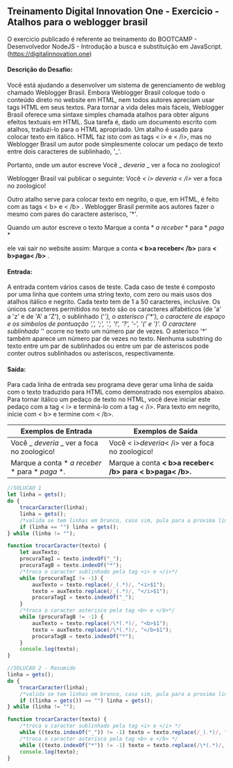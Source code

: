 ## Treinamento Digital Innovation One - Exercicio - Atalhos para o weblogger brasil

O exercicio publicado é referente ao treinamento do BOOTCAMP - Desenvolvedor NodeJS -  Introdução a busca e substituição em JavaScript.
(https://digitalinnovation.one)

#### Descrição do Desafio:

Você está ajudando a desenvolver um sistema de gerenciamento de weblog chamado Weblogger Brasil. Embora Weblogger Brasil coloque todo o conteúdo direto no website em HTML, nem todos autores apreciam usar tags HTML em seus textos. Para tornar a vida deles mais fáceis, Weblogger Brasil oferece uma sintaxe simples chamada atalhos para obter alguns efeitos textuais em HTML. Sua tarefa é, dado um documento escrito com atalhos, traduzi-lo para o HTML apropriado.
Um atalho é usado para colocar texto em itálico. HTML faz isto com as tags < i> e < /i>, mas no Weblogger Brasil um autor pode simplesmente colocar um pedaço de texto entre dois caracteres de sublinhado, '_'. 

Portanto, onde um autor escreve
  Você _ _deveria_ _ ver a foca no zoologico!
                
Weblogger Brasil vai publicar o seguinte:
  Você <i>< i> deveria < /i></i> ver a foca no zoologico!
                
Outro atalho serve para colocar texto em negrito, o que, em HTML, é feito com as tags < b> e < /b> . Weblogger Brasil permite aos autores fazer o mesmo com pares do caractere asterisco, '*'.

Quando um autor escreve o texto
  Marque a conta  * *a receber* * para  * *paga* *
                
ele vai sair no website assim:
  Marque a conta <b>< b>a receber< /b></b> para <b>< b>paga< /b></b> .


#### Entrada:

A entrada contem vários casos de teste. Cada caso de teste é composto por uma linha que contem uma string texto, com zero ou mais usos dos atalhos itálico e negrito. Cada texto tem de 1 a 50 caracteres, inclusive. Os únicos caracteres permitidos no texto são os caracteres alfabéticos (de 'a' a 'z' e de 'A' a 'Z'), o sublinhado ('_'), o asterisco ('*'), o caractere de espaço e os símbolos de pontuação ',', ';', '.', '!', '?', '-', '(' e ')'. O caractere sublinhado '_' ocorre no texto um número par de vezes. O asterisco '*' também aparece um número par de vezes no texto. Nenhuma substring do texto entre um par de sublinhados ou entre um par de asteriscos pode conter outros sublinhados ou asteriscos, respectivamente.

#### Saída:

Para cada linha de entrada seu programa deve gerar uma linha de saída com o texto traduzido para HTML como demonstrado nos exemplos abaixo. Para tornar itálico um pedaço de texto no HTML, você deve iniciar este pedaço com a tag < i> e terminá-lo com a tag < /i>. Para texto em negrito, inicie com < b> e termine com < /b>.

Exemplos de Entrada  | Exemplos de Saída
------------- | -------------
Você _ _deveria_ _ ver a foca no zoologico! | Você < i><i>deveria</i>< /i> ver a foca no zoologico!
Marque a conta * *a receber* * para * *paga* *. | Marque a conta <b>< b><b>a receber</b>< /b> para < b><b>paga</b>< /b>.


```javascript
//SOLUCAO 1
let linha = gets();
do {
    trocarCaracter(linha);
    linha = gets();
    /*valida se tem linhas em branco, caso sim, pula para a proxima linha*/
    if (linha == "") linha = gets();
} while (linha != "");

function trocarCaracter(texto) {
    let auxTexto;
    procuraTagI = texto.indexOf("_");
    procuraTagB = texto.indexOf("*");
    /*troca o caracter sublinhado pela tag <i> e </i>*/
    while (procuraTagI != -1) {
        auxTexto = texto.replace(/_(.*)/, "<i>$1");
        texto = auxTexto.replace(/_(.*)/, "</i>$1");
        procuraTagI = texto.indexOf("_");
    }
    /*troca o caracter asterisco pela tag <b> e </b>*/
    while (procuraTagB != -1) {
        auxTexto = texto.replace(/\*(.*)/, "<b>$1");
        texto = auxTexto.replace(/\*(.*)/, "</b>$1");
        procuraTagB = texto.indexOf("*");
    }
    console.log(texto);
}

//SOLUCAO 2 - Resumido
linha = gets();
do {
    trocarCaracter(linha);
    /*valida se tem linhas em branco, caso sim, pula para a proxima linha*/
    if ((linha = gets()) == "") linha = gets();
} while (linha != "");

function trocarCaracter(texto) {
    /*troca o caracter sublinhado pela tag <i> e </i> */
    while ((texto.indexOf("_")) != -1) texto = texto.replace(/_(.*)/, "<i>$1").replace(/_(.*)/, "</i>$1");
    /*troca o caracter asterisco pela tag <b> e </b> */
    while ((texto.indexOf("*")) != -1) texto = texto.replace(/\*(.*)/, "<b>$1").replace(/\*(.*)/, "</b>$1");
    console.log(texto);
}
```
